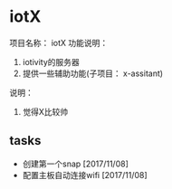 # iotX
项目名称： iotX
功能说明：
1. iotivity的服务器
2. 提供一些辅助功能(子项目： x-assitant)

说明：
1. 觉得X比较帅


## tasks
* 创建第一个snap [2017/11/08]
* 配置主板自动连接wifi [2017/11/08]